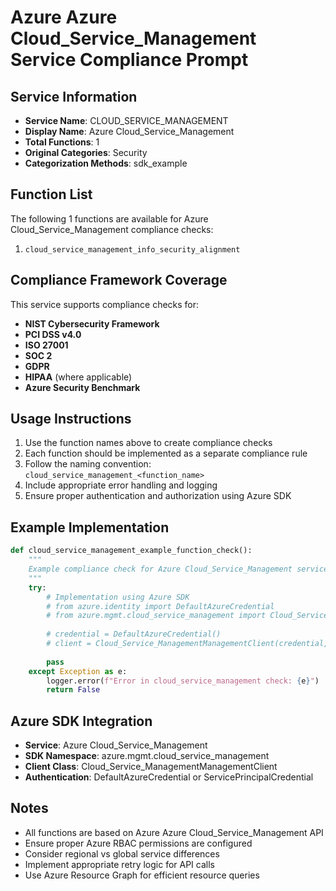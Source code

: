 # Azure Azure Cloud_Service_Management Service Compliance Prompt

## Service Information
- **Service Name**: CLOUD_SERVICE_MANAGEMENT
- **Display Name**: Azure Cloud_Service_Management
- **Total Functions**: 1
- **Original Categories**: Security
- **Categorization Methods**: sdk_example

## Function List
The following 1 functions are available for Azure Cloud_Service_Management compliance checks:

1. `cloud_service_management_info_security_alignment`


## Compliance Framework Coverage
This service supports compliance checks for:
- **NIST Cybersecurity Framework**
- **PCI DSS v4.0**
- **ISO 27001**
- **SOC 2**
- **GDPR**
- **HIPAA** (where applicable)
- **Azure Security Benchmark**

## Usage Instructions
1. Use the function names above to create compliance checks
2. Each function should be implemented as a separate compliance rule
3. Follow the naming convention: `cloud_service_management_<function_name>`
4. Include appropriate error handling and logging
5. Ensure proper authentication and authorization using Azure SDK

## Example Implementation
```python
def cloud_service_management_example_function_check():
    """
    Example compliance check for Azure Cloud_Service_Management service
    """
    try:
        # Implementation using Azure SDK
        # from azure.identity import DefaultAzureCredential
        # from azure.mgmt.cloud_service_management import Cloud_Service_ManagementManagementClient
        
        # credential = DefaultAzureCredential()
        # client = Cloud_Service_ManagementManagementClient(credential, subscription_id)
        
        pass
    except Exception as e:
        logger.error(f"Error in cloud_service_management check: {e}")
        return False
```

## Azure SDK Integration
- **Service**: Azure Cloud_Service_Management
- **SDK Namespace**: azure.mgmt.cloud_service_management
- **Client Class**: Cloud_Service_ManagementManagementClient
- **Authentication**: DefaultAzureCredential or ServicePrincipalCredential

## Notes
- All functions are based on Azure Azure Cloud_Service_Management API
- Ensure proper Azure RBAC permissions are configured
- Consider regional vs global service differences
- Implement appropriate retry logic for API calls
- Use Azure Resource Graph for efficient resource queries

